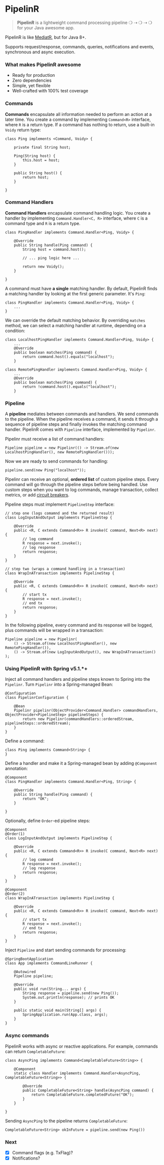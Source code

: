 # PipelinR

> **PipelinR** is a lightweight command processing pipeline ❍ ⇢ ❍ ⇢ ❍ for your Java awesome app. 

PipelinR is like [MediatR](https://github.com/jbogard/MediatR), but for Java 8+. 

Supports request/response, commands, queries, notifications and events, synchronous and async execution.


### What makes PipelinR awesome
- Ready for production
- Zero dependencies
- Simple, yet flexible
- Well-crafted with 100% test coverage

### Commands

**Commands** encapsulate all information needed to perform an action at a later time. You create a command by implementing `Command<R>` interface, where `R` is a return type. If a command has nothing to return, use a built-in `Voidy` return type: 
     
```
class Ping implements <Command, Voidy> {

    private final String host;
    
    Ping(String host) {
        this.host = host;
    }
    
    public String host() {
        return host;
    }
    
}
```   
   
### Command Handlers    
   
**Command Handlers** encapsulate command handling logic. You create a handler by implementing `Command.Handler<C, R>` interface, where `C` is a command type and `R` is a return type.

```
class PingHandler implements Command.Handler<Ping, Voidy> {

    @Override
    public String handle(Ping command) {
        String host = command.host();
        
        // ... ping logic here ...
        
        return new Voidy();
    }
    
}
```   

A command must have **a single** matching handler. By default, PipelinR finds a matching handler by looking at the first generic parameter. It's `Ping`:

```
class PingHandler implements Command.Handler<Ping, Voidy> {
    ...
}
```

We can override the default matching behavior. By overriding `matches` method, we can select a matching handler at runtime, depending on a condition:
```
class LocalhostPingHandler implements Command.Handler<Ping, Voidy> {
    ...
    @Override
    public boolean matches(Ping command) {
        return command.host().equals("localhost");
    }
```

```
class RemotePingHandler implements Command.Handler<Ping, Voidy> {
    ...
    @Override
    public boolean matches(Ping command) {
        return !command.host().equals("localhost");
    }
```

### Pipeline
A **pipeline** mediates between commands and handlers. We send commands to the pipeline. When the pipeline receives a command, it sends it through a sequence of pipeline steps and finally invokes the matching command handler. PipelinR comes with `Pipeline` interface, implemented by `Pipelinr`.

Pipelinr must receive a list of command handlers:
  
  
```
Pipeline pipeline = new Pipelinr(() -> Stream.of(new LocalhostPingHandler(), new RemotePingHandler()));
```

Now we are ready to send commands for handling:
 
```
pipeline.send(new Ping("localhost"));
```  

Pipelinr can receive an optional, **ordered list** of custom pipeline steps. Every command will go through the pipeline steps before being handled. Use custom steps when you want to log commands, manage transaction, collect metrics, or add [circuit breakers](https://github.com/resilience4j/resilience4j). 

Pipeline steps must implement `PipelineStep` interface:
```
// step one (logs comamnd and the returned result)
class LogInputAndOutput implements PipelineStep {

    @Override
    public <R, C extends Command<R>> R invoke(C command, Next<R> next) {
        // log command
        R response = next.invoke();
        // log response
        return response;
    }
}

// step two (wraps a command handling in a transaction)
class WrapInATransaction implements PipelineStep {

    @Override
    public <R, C extends Command<R>> R invoke(C command, Next<R> next) {
        // start tx
        R response = next.invoke();
        // end tx
        return response;
    }
}
```

In the following pipeline, every command and its response will be logged, plus commands will be wrapped in a transaction:

```
Pipeline pipeline = new Pipelinr(
    () -> Stream.of(new LocalhostPingHandler(), new RemotePingHandler()),
    () -> Stream.of(new LogInputAndOutput(), new WrapInATransaction()
);
```

### Using PipelinR with Spring v5.1.*+ 

Inject all command handlers and pipeline steps known to Spring into the `Pipelinr`. Turn `Pipelinr` into a Spring-managed Bean:
```
@Configuration
class PipelinrConfiguration {

    @Bean
    Pipelinr pipelinr(ObjectProvider<Command.Handler> commandHandlers, ObjectProvider<PipelineStep> pipelineSteps) {
        return new Pipelinr(commandHandlers::orderedStream, pipelineSteps::orderedStream);
    }
}
```

Define a command:
```
class Ping implements Command<String> {
}
```

Define a handler and make it a Spring-managed bean by adding `@Component` annotation:
```
@Component
class PingHandler implements Command.Handler<Ping, String> {

    @Override
    public String handle(Ping command) {
        return "OK";
    }

}
```

Optionally, define `Order`-ed pipeline steps: 
```
@Component
@Order(1)
class LogInputAndOutput implements PipelineStep {

    @Override
    public <R, C extends Command<R>> R invoke(C command, Next<R> next) {
        // log command
        R response = next.invoke();
        // log response
        return response;
    }
}
```

```
@Component
@Order(2)
class WrapInATransaction implements PipelineStep {

    @Override
    public <R, C extends Command<R>> R invoke(C command, Next<R> next) {
        // start tx
        R response = next.invoke();
        // end tx
        return response;
    }
}
```

Inject `Pipeline` and start sending commands for processing:
```
@SpringBootApplication
class App implements CommandLineRunner {

    @Autowired
    Pipeline pipeline;

    @Override
    public void run(String... args) {
        String response = pipeline.send(new Ping());
        System.out.println(response); // prints OK        
    }

    public static void main(String[] args) {
        SpringApplication.run(App.class, args);
    }
}

```

### Async commands
PipelinR works with async or reactive applications. For example, commands can return `CompletableFuture`:

```
class AsyncPing implements Command<CompletableFuture<String>> {
    
    @Component
    static class Handler implements Command.Handler<AsyncPing, CompletableFuture<String>> {

        @Override
        public CompletableFuture<String> handle(AsyncPing command) {
            return CompletableFuture.completedFuture("OK");
        }
    }
    
}
```

Sending `AsyncPing` to the pipeline returns `CompletableFuture`:

```
CompletableFuture<String> okInFuture = pipeline.send(new Ping())
```

### Next
- [x] Command flags (e.g. TxFlag)?
- [x] Notifications?
